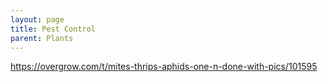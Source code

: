 ```yaml
---
layout: page
title: Pest Control
parent: Plants
---
```


https://overgrow.com/t/mites-thrips-aphids-one-n-done-with-pics/101595
